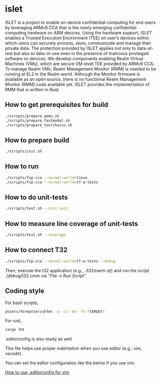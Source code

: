 # islet
ISLET is a project to enable on-device confidential computing for end users by leveraging ARMv9 CCA that is the newly emerging confidential computing hardware on ARM devices. Using the hardware support, ISLET enables a Trusted Execution Environment (TEE) on user’s devices within which users can securely process, store, communicate and manage their private data. The protection provided by ISLET applies not only to data-at-rest but also to data-in-use even in the presence of malicious privileged software on devices.  We develop components enabling Realm Virtual Machines (VMs), which are secure VM-level TEE provided by ARMv9 CCA. To manage Realm VMs, Realm Management Monitor (RMM) is needed to be running at EL2 in the Realm world. Although the Monitor firmware is available as an open source, there is no functional Realm Management Monitor (RMM) code available yet. ISLET provides the implementation of RMM that is written in Rust. 

## How to get prerequisites for build

```bash
./scripts/prepare_qemu.sh
./scripts/prepare_fastmodel.sh
./scripts/prepare_toolchains.sh
```

<!---
```bash
cd assets/prebuilt/qemu/
unzip qemu-system-aarch64.zip
cd -
```

```bash
mkdir -p assets/fastmodel
cd assets/fastmodel
wget https://developer.arm.com/-/media/Files/downloads/ecosystem-models/FVP_Base_RevC-2xAEMvA_11.18_16_Linux64.tgz
tar -xzf FVP_Base_RevC-2xAEMvA_11.18_16_Linux64.tgz
cd -
```

```bash
mkdir -p assets/toolchains
cd assets/toolchains
wget https://developer.arm.com/-/media/Files/downloads/gnu-a/10.2-2020.11/binrel/gcc-arm-10.2-2020.11-x86_64-aarch64-none-linux-gnu.tar.xz
wget https://developer.arm.com/-/media/Files/downloads/gnu-a/10.2-2020.11/binrel/gcc-arm-10.2-2020.11-x86_64-arm-none-linux-gnueabihf.tar.xz
tar -xf gcc-arm-10.2-2020.11-x86_64-aarch64-none-linux-gnu.tar.xz
tar -xf gcc-arm-10.2-2020.11-x86_64-arm-none-linux-gnueabihf.tar.xz
ln -sf gcc-arm-10.2-2020.11-x86_64-aarch64-none-linux-gnu aarch64
ln -sf gcc-arm-10.2-2020.11-x86_64-arm-none-linux-gnueabihf aarch32
cd -
scripts/prepare_toolchains.sh
```
--->


## How to prepare build
```bash
./scripts/init.sh
```

## How to run
```bash
./scripts/fvp-cca --normal-world=linux
./scripts/fvp-cca --normal-world=tf-a-tests
```

## How to do unit-tests
```bash
./scripts/test.sh --unit-test
```

## How to measure line coverage of unit-tests
```bash
./scripts/test.sh --coverage
```

## How to connect T32
```bash
./scripts/fvp-cca --normal-world=tf-a-tests --debug
```

Then, execute the t32 application (e.g., ./t32marm-qt)
and run the script ./debug/t32.cmm via "File -> Run Script".

## Coding style
For bash scripts,
```bash
assets/formatter/shfmt -w -ci -bn -fn <TARGET>
```

For rust,
```bash
cargo fmt
```

.editorconfig is also ready as well.

This file helps use proper indentation when you use editor (e.g., vim, vscode).

You can set the editor configuration like the below if you use vim.

[How to use .editorconfig for vim](https://github.com/editorconfig/editorconfig-vim)

